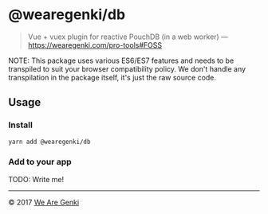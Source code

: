 # @wearegenki/db

> Vue + vuex plugin for reactive PouchDB (in a web worker) — https://wearegenki.com/pro-tools#FOSS

NOTE: This package uses various ES6/ES7 features and needs to be transpiled to suit your browser compatibility policy. We don't handle any transpilation in the package itself, it's just the raw source code.

## Usage

### Install

```bash
yarn add @wearegenki/db
```

### Add to your app

TODO: Write me!

-----

© 2017 [We Are Genki](https://wearegenki.com)
